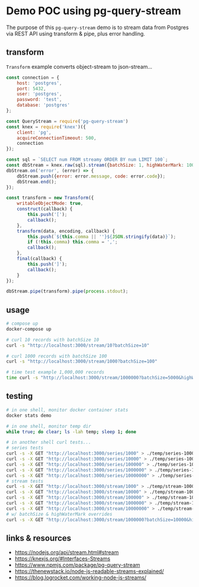 # Demo POC using pg-query-stream

The purpose of this `pg-query-stream` demo is to stream data from Postgres via REST API using transform & pipe, plus error handling.

## transform

`Transform` example converts object-stream to json-stream...

``` js
const connection = {
    host: 'postgres',
    port: 5432,
    user: 'postgres',
    password: 'test',
    database: 'postgres'
};

const QueryStream = require('pg-query-stream')
const knex = require('knex')({
    client: 'pg',
    acquireConnectionTimeout: 500,
    connection
});

const sql = `SELECT num FROM streamy ORDER BY num LIMIT 100`;
const dbStream = knex.raw(sql).stream({batchSize: 1, highWaterMark: 1000});
dbStream.on('error', (error) => {
    dbStream.push({error: error.message, code: error.code});
    dbStream.end();
});

const transform = new Transform({
    writableObjectMode: true,
    construct(callback) {
        this.push('[');
        callback();
    },
    transform(data, encoding, callback) {
        this.push(`${this.comma || ''}${JSON.stringify(data)}`);
        if (!this.comma) this.comma = ',';
        callback();
    },
    final(callback) {
        this.push(']');
        callback();
    }
});

dbStream.pipe(transform).pipe(process.stdout);
```

## usage

``` sh
# compose up
docker-compose up

# curl 10 records with batchSize 10
curl -s "http://localhost:3000/stream/10?batchSize=10"

# curl 1000 records with batchSize 100
curl -s "http://localhost:3000/stream/1000?batchSize=100"

# time test example 1,000,000 records
time curl -s "http://localhost:3000/stream/1000000?batchSize=5000&highWaterMark=50000" > /dev/null
```

## testing

``` sh
# in one shell, monitor docker container stats
docker stats demo

# in one shell, monitor temp dir
while true; do clear; ls -lah temp; sleep 1; done

# in another shell curl tests...
# series tests
curl -s -X GET "http://localhost:3000/series/1000" > ./temp/series-10000json
curl -s -X GET "http://localhost:3000/series/10000" > ./temp/series-10000.json
curl -s -X GET "http://localhost:3000/series/100000" > ./temp/series-100000.json
curl -s -X GET "http://localhost:3000/series/1000000" > ./temp/series-1000000.json
curl -s -X GET "http://localhost:3000/series/10000000" > ./temp/series-10000000.json
# stream tests
curl -s -X GET "http://localhost:3000/stream/1000" > ./temp/stream-10000json
curl -s -X GET "http://localhost:3000/stream/10000" > ./temp/stream-10000.json
curl -s -X GET "http://localhost:3000/stream/100000" > ./temp/stream-100000.json
curl -s -X GET "http://localhost:3000/stream/1000000" > ./temp/stream-1000000.json
curl -s -X GET "http://localhost:3000/stream/10000000" > ./temp/stream-10000000.json
# w/ batchSize & highWaterMark overrides
curl -s -X GET "http://localhost:3000/stream/1000000?batchSize=10000&highWaterMark=50000" > ./temp/stream-1000000.json
```

## links & resources

* <https://nodejs.org/api/stream.html#stream>
* <https://knexjs.org/#Interfaces-Streams>
* <https://www.npmjs.com/package/pg-query-stream>
* <https://thenewstack.io/node-js-readable-streams-explained/>
* <https://blog.logrocket.com/working-node-js-streams/>
